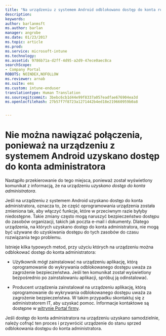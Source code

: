 ```yaml
---
title: "Na urządzeniu z systemem Android odblokowano dostęp do konta root i nie można nawiązać połączenia"
description: 
keywords: 
author: barlanmsft
ms.author: barlan
manager: angrobe
ms.date: 01/23/2017
ms.topic: article
ms.prod: 
ms.service: microsoft-intune
ms.technology: 
ms.assetid: 9786b71a-d2ff-4d95-a2d9-47ece0aec8ca
searchScope:
- Company Portal
ROBOTS: NOINDEX,NOFOLLOW
ms.reviewer: arnab
ms.suite: ems
ms.custom: intune-enduser
translationtype: Human Translation
ms.sourcegitcommit: 3bebc6cb1d44e99f8337a057eadfae676904ea3d
ms.openlocfilehash: 27b57f7f8723a1271442b4ed18e219660959b0a8


---
```


# <a name="your-android-device-is-rooted-so-you-cant-connect"></a>Nie można nawiązać połączenia, ponieważ na urządzeniu z systemem Android uzyskano dostęp do konta administratora

Nastąpiło przekierowanie do tego miejsca, ponieważ został wyświetlony komunikat z informacją, że na urządzeniu _uzyskano dostęp do konta administratora_.

Jeśli na urządzeniu z systemem Android uzyskano dostęp do konta administratora, oznacza to, że część oprogramowania urządzenia została zmieniona tak, aby włączyć funkcje, które w przeciwnym razie byłyby niedostępne. Takie zmiany często mogą naruszyć bezpieczeństwo dostępu do zasobów organizacji, takich jak poczta e-mail i dokumenty. Dlatego urządzenia, na których uzyskano dostęp do konta administratora, nie mogą być używane do uzyskiwania dostępu do tych zasobów do czasu rozwiązania tego problemu.  

Istnieje kilka typowych metod, przy użyciu których na urządzeniu można odblokować dostęp do konta administratora:

- Użytkownik mógł zainstalować na urządzeniu aplikację, którą oprogramowanie do wykrywania odblokowanego dostępu uważa za zagrożenie bezpieczeństwa. Jeśli ten komunikat został wyświetlony bezpośrednio po zainstalowaniu aplikacji, spróbuj ją odinstalować.

- Producent urządzenia zainstalował na urządzeniu aplikację, którą oprogramowanie do wykrywania odblokowanego dostępu uważa za zagrożenie bezpieczeństwa. W takim przypadku skontaktuj się z administratorem IT, aby uzyskać pomoc. Informacje kontaktowe są dostępne w [witrynie Portal firmy](http://portal.manage.microsoft.com).

Jeśli dostęp do konta administratora na urządzeniu uzyskano samodzielnie, należy cofnąć ten proces i przywrócić urządzenie do stanu sprzed odblokowania dostępu do konta administratora.



<!--HONumber=Jan17_HO4-->


